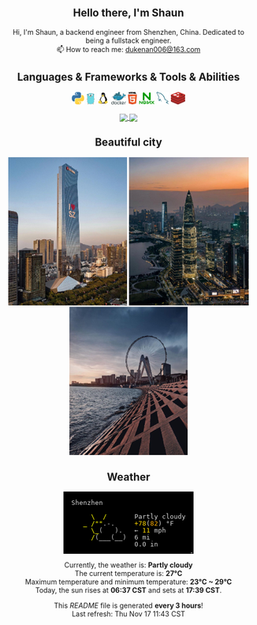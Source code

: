 <h2 align="center">Hello there, I'm Shaun</h2>

<p align="center">
Hi, I'm Shaun, a backend engineer from Shenzhen, China. Dedicated to being a fullstack engineer.
<br>
📫 How to reach me: <a href="mailto: dukenan006@163.com">dukenan006@163.com</a>
</p>


<h2 align="center">Languages & Frameworks & Tools & Abilities</h2>

<p align="center">
  <code><img title="Python" height="25" src="./images/python-5.svg"></code>
  <code><img title="Go" height="25" src="./images/go-logo-1.svg"></code>
  <code><img title="Linux" height="25" src="./images/linux-tux.svg"></code>
  <code><img title="Docker" height="25" src="./images/docker.svg"></code>
  <code><img title="HTML" height="25" src="./images/html5.svg"></code>
  <code><img title="Nginx" height="25" src="./images/nginx-1.svg"></code>
  <code><img title="Mysql" height="25" src="./images/mysql-6.svg"></code>
  <code><img title="Redis" height="25" src="./images/redis.svg"></code>
</p>

<p align=center>
  <a href="https://github.com/anuraghazra/github-readme-stats" title="Go to Source">
    <img height="130" align="center" src="https://github-readme-stats.vercel.app/api?username=DukeNan&show_icons=true&theme=gotham&hide=contribs,issues">
  </a>
  <a href="https://github.com/anuraghazra/github-readme-stats">
  <img height="130" align="center" src="https://github-readme-stats.vercel.app/api/top-langs/?username=DukeNan&hide=shell&title_color=2aa889&text_color=99d1ce&icon_color=2bbc8a&bg_color=0c1014&langs_count=8&layout=compact" />
  </a>
</p>
<h2 align="center">Beautiful city</h2>
<p align=center>
    <img height="300px" src="./images/sz01.jpeg" />
    <img height="300px" src="./images/sz02.jpeg" />
    <img height="300px" src="./images/sz03.jpeg" />
</p>
<h2 align="center">Weather</h2>
<p align=center>
    <img src="./images/weather.png" align="center">
</p>
<p align="center">
    Currently, the weather is: <b> Partly cloudy</b></br>
    The current temperature is: <b> 27°C</b></br>
    Maximum temperature and minimum temperature: <b>23°C ~ 29°C </b></br>
    Today, the sun rises at <b>06:37 CST</b> and sets at <b>17:39 CST</b>.
</p>
<p align="center">
    This <i>README</i> file is generated <b>every 3 hours</b>!</br>
    Last refresh: Thu Nov 17 11:43 CST <br/>
</p>